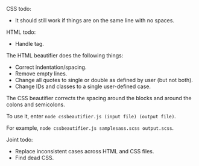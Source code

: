CSS todo:
- It should still work if things are on the same line with no spaces.

HTML todo:
- Handle <!DOCTYPE html> tag.

The HTML beautifier does the following things:
- Correct indentation/spacing.
- Remove empty lines.
- Change all quotes to single or double as defined by user (but not both).
- Change IDs and classes to a single user-defined case.

The CSS beautifier corrects the spacing around the blocks and around the colons and semicolons.

To use it, enter `node cssbeautifier.js (input file) (output file)`.

For example, `node cssbeautifier.js samplesass.scss output.scss`.

Joint todo:
- Replace inconsistent cases across HTML and CSS files.
- Find dead CSS.
